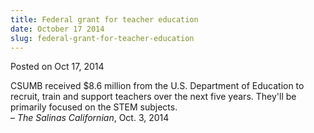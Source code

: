 ```yaml
---
title: Federal grant for teacher education
date: October 17 2014
slug: federal-grant-for-teacher-education
---
```





<span class="date">Posted on Oct 17, 2014    </span>
<p>CSUMB received $8.6 million from the U.S. Department of
Education to recruit, train and support teachers over the next five
years. They&apos;ll be primarily focused on the STEM subjects.<br>
&#x2013; <em>The Salinas Californian</em>, Oct. 3, 2014</br></p>






